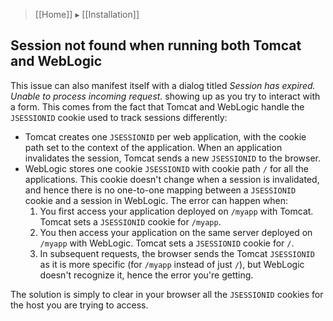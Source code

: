 > [[Home]] ▸ [[Installation]]

## Session not found when running both Tomcat and WebLogic

This issue can also manifest itself with a dialog titled _Session has expired. Unable to process incoming request._ showing up as you try to interact with a form. This comes from the fact that Tomcat and WebLogic handle the `JSESSIONID` cookie used to track sessions differently:

* Tomcat creates one `JSESSIONID` per web application, with the cookie path set to the context of the application. When an application invalidates the session, Tomcat sends a new `JSESSIONID` to the browser.
* WebLogic stores one cookie `JSESSIONID` with cookie path `/` for all the applications. This cookie doesn't change when a session is invalidated, and hence there is no one-to-one mapping between a `JSESSIONID` cookie and a session in WebLogic.
The error can happen when:
  1. You first access your application deployed on `/myapp` with Tomcat. Tomcat sets a `JSESSIONID` cookie for `/myapp`.
  2. You then access your application on the same server deployed on `/myapp` with WebLogic. Tomcat sets a `JSESSIONID` cookie for `/`.
  3. In subsequent requests, the browser sends the Tomcat `JSESSIONID` as it is more specific (for `/myapp` instead of just `/`), but WebLogic doesn't recognize it, hence the error you're getting.

The solution is simply to clear in your browser all the `JSESSIONID` cookies for the host you are trying to access.
